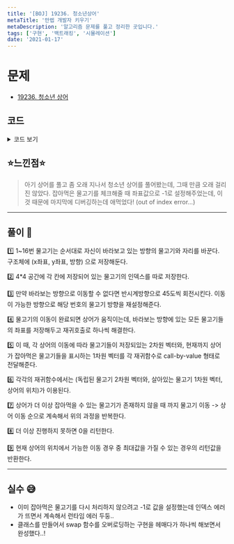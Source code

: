 ```yaml
---
title: '[BOJ] 19236. 청소년상어'
metaTitle: '만렙 개발자 키우기'
metaDescription: '알고리즘 문제를 풀고 정리한 곳입니다.'
tags: ['구현', '백트래킹', '시뮬레이션']
date: '2021-01-17'
---
```


# 문제

- [19236. 청소년 상어](https://www.acmicpc.net/problem/19236)

## 코드

<details><summary> 코드 보기 </summary>

```javascript
#include <iostream>
#include <queue>
#include <stack>
#include <vector>
#include <list>
#include <functional>
#include <algorithm>
#include <string>
#include <cstring>
#include <cmath>
#include <map>
#include <set>
#include <bitset>
#include <unordered_map>
#include <unordered_set>
#define FASTIO ios_base::sync_with_stdio(false); cin.tie(NULL); cout.tie(NULL);
#define ll long long
#define pii pair<int, int>
#define pll pair<ll, ll>
#define INF 987654321
using namespace std;

struct Pos
{
	int x, y, dir;

	void swap(Pos& a)
	{
		Pos temp;
		temp.x = x; temp.y = y;
		x = a.x; y = a.y;
		a.x = temp.x; a.y = temp.y;
	}
};
int dx[9] = {0, -1, -1, 0, 1, 1, 1, 0, -1 };
int dy[9] = {0, 0, -1, -1, -1, 0, 1, 1, 1 };

bool isBorder(int x, int y)
{
	return (x >= 0 && x < 4 && y >= 0 && y < 4);
}
void fish_move(vector<Pos>& fishes, vector<vector<int>>& fmap, const vector<bool>& survived_fishes, Pos shark)
{
	for (int fish = 1; fish <= 16; ++fish)
	{
		if (survived_fishes[fish])
		{
			int d = fishes[fish].dir, x = fishes[fish].x, y = fishes[fish].y;
			int nx, ny, change_dir_cnt = 0;

			/* Change direction of a fish */
			while (change_dir_cnt < 8)
			{
				nx = x + dx[d]; ny = y + dy[d];
				if (isBorder(nx, ny) && (shark.x != nx || shark.y != ny))
					break;
				change_dir_cnt += 1;
				d = (d + 1) % 9;
				if (d == 0) d += 1;
				if (change_dir_cnt == 8)
				{
					nx = x; ny = y;
					break;
				}
			}

			/* There is no way to change direction of a fish */
			if (x == nx && y == ny) continue;

			/* Change position between fishes in the two sections */
			fishes[fish].dir = d;
			int next_fish = fmap[nx][ny];
			fishes[fish].swap(fishes[next_fish]);
			swap(fmap[nx][ny], fmap[x][y]);
		}
	}
}
int shark_move(vector<Pos> fishes, vector<vector<int>> fmap, vector<bool> survived_fishes, Pos shark)
{
	fish_move(fishes, fmap, survived_fishes, shark);

	int d = shark.dir;
	int nx = shark.x, ny = shark.y;
	vector<pii> canMove;
	while (1)
	{
		nx += dx[d]; ny += dy[d];
		if (isBorder(nx, ny))
		{
			if (survived_fishes[fmap[nx][ny]])
				canMove.push_back(pii(nx, ny));
		}
		else break;
	}
	if (canMove.empty()) return 0;
	int ret = 0;
	for (auto& spos : canMove)
	{
		int fish_idx = fmap[spos.first][spos.second];
		Pos fish = fishes[fish_idx];
		shark = fish; // Shark ate a fish !!!!!!
		survived_fishes[fish_idx] = false; // Then, the fish is dead..
		ret = max(ret, fish_idx + shark_move(fishes, fmap, survived_fishes, shark));
		survived_fishes[fish_idx] = true; // fish revived !
	}
	return ret;
}
int main()
{
	vector<vector<int>> fmap(4, vector<int>(4, 0));
	vector<Pos> fishes(17);
	for (int i = 0; i < 4; ++i)
	{
		for (int j = 0; j < 4; ++j)
		{
			int num, d;
			cin >> num >> d;
			fmap[i][j] = num;
			fishes[num].x = i; fishes[num].y = j; fishes[num].dir = d;
		}
	}
	Pos shark = { 0, 0, fishes[fmap[0][0]].dir };
	vector<bool> living_fishes(17, true);
	living_fishes[fmap[0][0]] = false;
	int first_score = fmap[0][0];
	cout << first_score + shark_move(fishes, fmap, living_fishes, shark) << '\n';
}
```

</details>

## ⭐️느낀점⭐️

> 아기 상어를 풀고 좀 오래 지나서 청소년 상어를 풀어봤는데, 그때 만큼 오래 걸리진 않았다. 잡아먹은 물고기를 체크해줄 때 좌표값으로 -1로 설정해주었는데, 이 것 때문에 마지막에 디버깅하는데 애먹었다! (out of index error...)

<hr/>

## 풀이 📣

1️⃣ 1~16번 물고기는 순서대로 자신이 바라보고 있는 방향의 물고기와 자리를 바꾼다. 구조체에 (x좌표, y좌표, 방향) 으로 저장해둔다.

2️⃣ 4\*4 공간에 각 칸에 저장되어 있는 물고기의 인덱스를 따로 저장한다.

3️⃣ 만약 바라보는 방향으로 이동할 수 없다면 반시계방향으로 45도씩 회전시킨다. 이동이 가능한 방향으로 해당 번호의 물고기 방향을 재설정해준다.

4️⃣ 물고기의 이동이 완료되면 상어가 움직이는데, 바라보는 방향에 있는 모든 물고기들의 좌표를 저장해두고 재귀호출로 하나씩 해결한다.

5️⃣ 이 때, 각 상어의 이동에 따라 물고기들이 저장되있는 2차원 벡터와, 현재까지 상어가 잡아먹은 물고기들을 표시하는 1차원 벡터를 각 재귀함수로 call-by-value 형태로 전달해준다.

6️⃣ 각각의 재귀함수에서는 (독립된 물고기 2차원 벡터와, 살아있는 물고기 1차원 벡터, 상어의 위치)가 이용된다.

7️⃣ 상어가 더 이상 잡아먹을 수 있는 물고기가 존재하지 않을 때 까지 물고기 이동 -> 상어 이동 순으로 계속해서 위의 과정을 반복한다.

8️⃣ 더 이상 진행하지 못하면 0을 리턴한다.

9️⃣ 현재 상어의 위치에서 가능한 이동 경우 중 최대값을 가질 수 있는 경우의 리턴값을 반환한다.

<hr/>

## 실수 😅

- 이미 잡아먹은 물고기를 다시 처리하지 않으려고 -1로 값을 설정했는데 인덱스 에러가 뜨면서 계속해서 런타임 에러 두둥..
- 클래스를 만들어서 swap 함수를 오버로딩하는 구현을 헤매다가 하나씩 해보면서 완성했다..!

